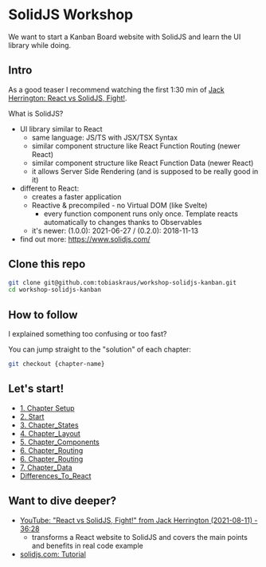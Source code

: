 # SolidJS Workshop

We want to start a Kanban Board website with SolidJS and learn the UI library while doing.

## Intro

As a good teaser I recommend watching the first 1:30 min of [Jack Herrington: React vs SolidJS, Fight!](https://www.youtube.com/watch?v=OqcHoLWyyIw).

What is SolidJS?

-   UI library similar to React
    -   same language: JS/TS with JSX/TSX Syntax
    -   similar component structure like React Function Routing (newer React)
    -   similar component structure like React Function Data (newer React)
    -   it allows Server Side Rendering (and is supposed to be really good in it)
-   different to React:
    -   creates a faster application
    -   Reactive & precompiled - no Virtual DOM (like Svelte)
        -   every function component runs only once. Template reacts automatically to changes thanks to Observables
    -   it's newer: (1.0.0): 2021-06-27 / (0.2.0): 2018-11-13
-   find out more: https://www.solidjs.com/

## Clone this repo

```sh
git clone git@github.com:tobiaskraus/workshop-solidjs-kanban.git
cd workshop-solidjs-kanban
```

## How to follow

I explained something too confusing or too fast?

You can jump straight to the "solution" of each chapter:

```sh
git checkout {chapter-name}
```

## Let's start!

-   [1. Chapter Setup](_workshop-docu/1_Chapter_Setup)
-   [2. Start](_workshop-docu/2_Start)
-   [3. Chapter_States](_workshop-docu/3_States)
-   [4. Chapter_Layout](_workshop-docu/4_Chapter_Layout)
-   [5. Chapter_Components](_workshop-docu/5_Chapter_Components)
-   [6. Chapter_Routing](_workshop-docu/6_Chapter_Routing)
-   [6. Chapter_Routing](_workshop-docu/6_Chapter_Routing)
-   [7. Chapter_Data](_workshop-docu/7_Chapter_Data)
-   [Differences_To_React](_workshop-docu/Differences_To_React)

## Want to dive deeper?

-   [YouTube: "React vs SolidJS, Fight!" from Jack Herrington (2021-08-11) - 36:28](https://www.youtube.com/watch?v=OqcHoLWyyIw)
    -   transforms a React website to SolidJS and covers the main points and benefits in real code example
-   [solidjs.com: Tutorial](https://www.solidjs.com/tutorial/introduction_basics)
